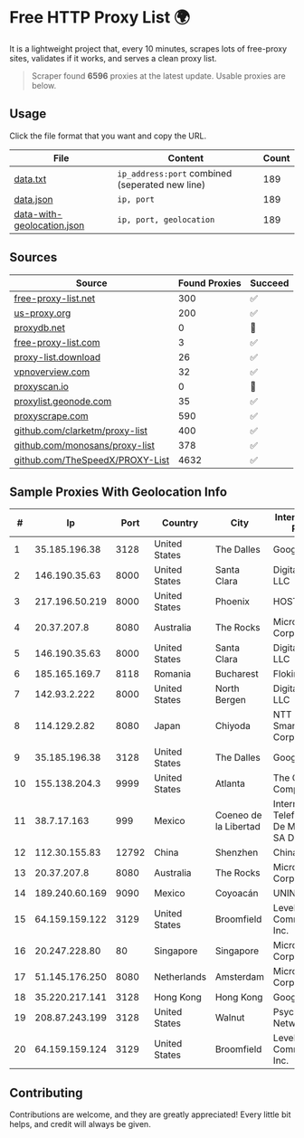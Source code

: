 
# Free HTTP Proxy List 🌍

It is a lightweight project that, every 10 minutes, scrapes lots of free-proxy sites, validates if it works, and serves a clean proxy list.


> Scraper found **6596** proxies at the latest update. Usable proxies are below.

## Usage

Click the file format that you want and copy the URL.


|File|Content|Count|
|----|-------|-----|
|[data.txt](https://raw.githubusercontent.com/themiralay/Proxy-List-World/master/data.txt)|`ip_address:port` combined (seperated new line)|189|
|[data.json](https://raw.githubusercontent.com/themiralay/Proxy-List-World/master/data.json)|`ip, port`|189|
|[data-with-geolocation.json](https://raw.githubusercontent.com/themiralay/Proxy-List-World/master/data-with-geolocation.json)|`ip, port, geolocation`|189|

## Sources

|Source|Found Proxies|Succeed|
|------|-------------|-------|
|[free-proxy-list.net](https://free-proxy-list.net)|300|✅|
|[us-proxy.org](https://www.us-proxy.org)|200|✅|
|[proxydb.net](http://proxydb.net)|0|🚫|
|[free-proxy-list.com](https://free-proxy-list.com/?page=&port=&type%5B%5D=http&type%5B%5D=https&up_time=0&search=Search)|3|✅|
|[proxy-list.download](https://www.proxy-list.download/HTTP)|26|✅|
|[vpnoverview.com](https://vpnoverview.com/privacy/anonymous-browsing/free-proxy-servers)|32|✅|
|[proxyscan.io](https://www.proxyscan.io)|0|🚫|
|[proxylist.geonode.com](https://proxylist.geonode.com/api/proxy-list?limit=300&page=1&sort_by=lastChecked&sort_type=desc&protocols=http,https)|35|✅|
|[proxyscrape.com](https://api.proxyscrape.com/v2/?request=displayproxies&protocol=http&timeout=10000&country=all&ssl=all&anonymity=all)|590|✅|
|[github.com/clarketm/proxy-list](https://raw.githubusercontent.com/clarketm/proxy-list/master/proxy-list-raw.txt)|400|✅|
|[github.com/monosans/proxy-list](https://raw.githubusercontent.com/monosans/proxy-list/main/proxies/http.txt)|378|✅|
|[github.com/TheSpeedX/PROXY-List](https://raw.githubusercontent.com/TheSpeedX/PROXY-List/master/http.txt)|4632|✅|


## Sample Proxies With Geolocation Info

|#|Ip|Port|Country|City|Internet Service Provider|
|-|--|----|-------|----|-------------------------|
|1|35.185.196.38|3128|United States|The Dalles|Google LLC|
|2|146.190.35.63|8000|United States|Santa Clara|DigitalOcean, LLC|
|3|217.196.50.219|8000|United States|Phoenix|HOSTINGER US|
|4|20.37.207.8|8080|Australia|The Rocks|Microsoft Corporation|
|5|146.190.35.63|8000|United States|Santa Clara|DigitalOcean, LLC|
|6|185.165.169.7|8118|Romania|Bucharest|Flokinet Ltd|
|7|142.93.2.222|8000|United States|North Bergen|DigitalOcean, LLC|
|8|114.129.2.82|8080|Japan|Chiyoda|NTT SmartConnect Corporation|
|9|35.185.196.38|3128|United States|The Dalles|Google LLC|
|10|155.138.204.3|9999|United States|Atlanta|The Constant Company|
|11|38.7.17.163|999|Mexico|Coeneo de la Libertad|Internet Telefonia Y TV De Michoacan SA De CV|
|12|112.30.155.83|12792|China|Shenzhen|China Mobile|
|13|20.37.207.8|8080|Australia|The Rocks|Microsoft Corporation|
|14|189.240.60.169|9090|Mexico|Coyoacán|UNINET|
|15|64.159.159.122|3129|United States|Broomfield|Level 3 Communications, Inc.|
|16|20.247.228.80|80|Singapore|Singapore|Microsoft Corporation|
|17|51.145.176.250|8080|Netherlands|Amsterdam|Microsoft Corporation|
|18|35.220.217.141|3128|Hong Kong|Hong Kong|Google LLC|
|19|208.87.243.199|3128|United States|Walnut|Psychz Networks|
|20|64.159.159.124|3129|United States|Broomfield|Level 3 Communications, Inc.|



## Contributing

Contributions are welcome, and they are greatly appreciated! Every
little bit helps, and credit will always be given.

